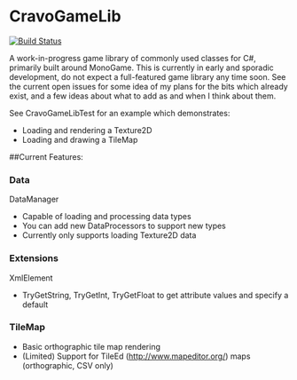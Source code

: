 # CravoGameLib
[![Build Status](https://travis-ci.org/cravo/CravoGameLib.svg?branch=master)](https://travis-ci.org/cravo/CravoGameLib)

A work-in-progress game library of commonly used classes for C#, primarily built around MonoGame.
This is currently in early and sporadic development, do not expect a full-featured game library any time soon.  See the current open issues for some idea of my plans for the bits which already exist, and a few ideas about what to add as and when I think about them.

See CravoGameLibTest for an example which demonstrates:
* Loading and rendering a Texture2D
* Loading and drawing a TileMap

##Current Features:

### Data
DataManager
* Capable of loading and processing data types
* You can add new DataProcessors to support new types
* Currently only supports loading Texture2D data

### Extensions
XmlElement
* TryGetString, TryGetInt, TryGetFloat to get attribute values and specify a default

### TileMap 
* Basic orthographic tile map rendering
* (Limited) Support for TileEd (http://www.mapeditor.org/) maps (orthographic, CSV only)
